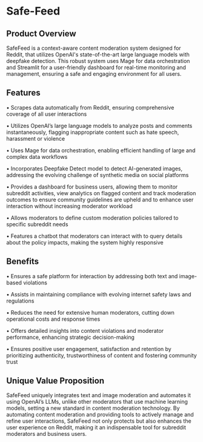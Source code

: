 # Safe-Feed


## Product Overview
 

SafeFeed is a context-aware content moderation system designed for Reddit, that utilizes OpenAI's state-of-the-art large language models with deepfake detection. This robust system uses Mage for data orchestration and Streamlit for a user-friendly dashboard for real-time monitoring and management, ensuring a safe and engaging environment for all users.
 

## Features


•	Scrapes data automatically from Reddit, ensuring comprehensive coverage of all user interactions

•	Utilizes OpenAI’s large language models to analyze posts and comments instantaneously, flagging inappropriate content such as hate speech, harassment or violence

•	Uses Mage for data orchestration, enabling efficient handling of large and complex data workflows

•	Incorporates Deepfake Detect model to detect AI-generated images, addressing the evolving challenge of synthetic media on social platforms

•	Provides a dashboard for business users, allowing them to monitor subreddit activities, view analytics on flagged content and track moderation outcomes to ensure community guidelines are upheld and to enhance user interaction without increasing moderator workload

•	Allows moderators to define custom moderation policies tailored to specific subreddit needs

•	Features a chatbot that moderators can interact with to query details about the policy impacts, making the system highly responsive


## Benefits


•	Ensures a safe platform for interaction by addressing both text and image-based violations

•	Assists in maintaining compliance with evolving internet safety laws and regulations

•	Reduces the need for extensive human moderators, cutting down operational costs and response times

•	Offers detailed insights into content violations and moderator performance, enhancing strategic decision-making

•	Ensures positive user engagement, satisfaction and retention by prioritizing authenticity, trustworthiness of content and fostering community trust


## Unique Value Proposition


SafeFeed uniquely integrates text and image moderation and automates it using OpenAI’s LLMs, unlike other moderators that use machine learning models, setting a new standard in content moderation technology. By automating content moderation and providing tools to actively manage and refine user interactions, SafeFeed not only protects but also enhances the user experience on Reddit, making it an indispensable tool for subreddit moderators and business users.

